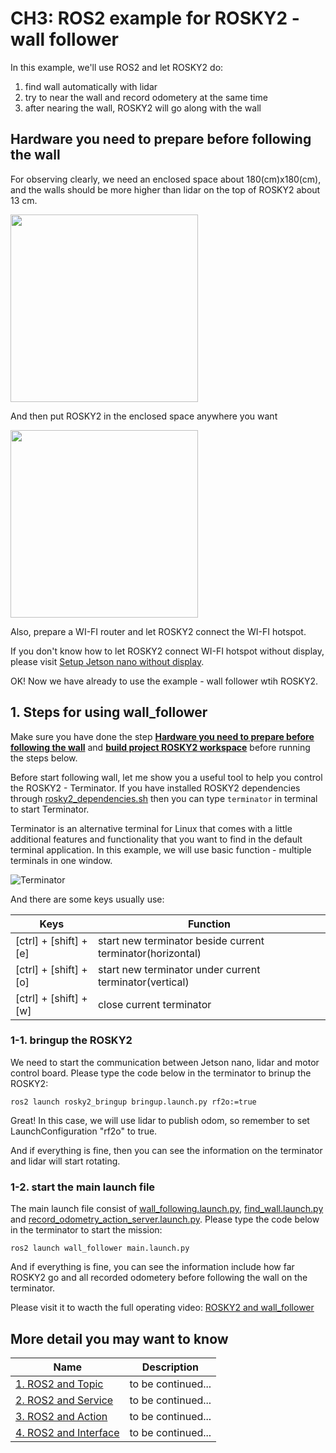 # CH3: ROS2 example for ROSKY2 - wall follower
In this example, we'll use ROS2 and let ROSKY2 do:
1. find wall automatically with lidar
2. try to near the wall and record odometery at the same time
3. after nearing the wall, ROSKY2 will go along with the wall 

## Hardware you need to prepare before following the wall
For observing clearly, we need an enclosed space about 180(cm)x180(cm), and the walls should be more higher than lidar on the top of ROSKY2 about 13 cm.

<img src="https://i.imgur.com/075W1Rx.jpg" width="300"/>

And then put ROSKY2 in the enclosed space anywhere you want 

<img src="https://i.imgur.com/ao37Ged.jpg" width="300"/>

Also, prepare a WI-FI router and let ROSKY2 connect the WI-FI hotspot.

If you don't know how to let ROSKY2 connect WI-FI hotspot without display, please visit [Setup Jetson nano without display](https://hackmd.io/@weichih-lin/Jetson_nano_withuout_display).

OK! Now we have already to use the example - wall follower wtih ROSKY2.

## 1. Steps for using wall_follower
Make sure you have done the step **[Hardware you need to prepare before following the wall](https://hackmd.io/@weichih-lin/ROSKY2_wall_follower#Hardware-you-need-to-prepare-before-following-the-wall)** and **[build project ROSKY2 workspace](https://hackmd.io/@weichih-lin/ROSKY2_setup_environment#4-build-project-ROSKY2-workspace)** before running the steps below.

Before start following wall, let me show you a useful tool to help you control the ROSKY2 - Terminator. If you have installed ROSKY2 dependencies through [rosky2_dependencies.sh](https://github.com/kjoelovelife/ROSKY2/blob/main/install_script/rosky2_dependencies.sh) then you can type ``` terminator ``` in terminal to start Terminator.

Terminator is an alternative terminal for Linux that comes with a little additional features and functionality that you want to find in the default terminal application. In this example, we will use basic function - multiple terminals in one window.

![Terminator](https://i.imgur.com/sw1CjRj.png)

And there are some keys usually use:

| Keys                   | Function                                                  |
| -----------------------| --------------------------------------------------------- |
| [ctrl] + [shift] + [e] | start new terminator beside current terminator(horizontal)|
| [ctrl] + [shift] + [o] | start new terminator under current terminator(vertical)   |
| [ctrl] + [shift] + [w] | close current terminator                                  |

### 1-1. bringup the ROSKY2
We need to start the communication between Jetson nano, lidar and motor control board. 
Please type the code below in the terminator to brinup the ROSKY2:

```bash=
ros2 launch rosky2_bringup bringup.launch.py rf2o:=true 
```
Great! In this case, we will use lidar to publish odom, so remember to set LaunchConfiguration "rf2o" to true.

And if everything is fine, then you can see the information on the terminator and lidar will start rotating.

### 1-2. start the main launch file
The main launch file consist of [wall_following.launch.py](https://github.com/kjoelovelife/ROSKY2/blob/main/ros2_ws/src/wall_follower/launch/wall_following.launch.py), [find_wall.launch.py](https://github.com/kjoelovelife/ROSKY2/blob/main/ros2_ws/src/wall_follower/launch/find_wall.launch.py) and [record_odometry_action_server.launch.py](https://github.com/kjoelovelife/ROSKY2/blob/main/ros2_ws/src/wall_follower/launch/record_odometry_action_server.launch.py). Please type the code below in the terminator to start the mission:

```bash=
ros2 launch wall_follower main.launch.py
```

And if everything is fine, you can see the information include how far ROSKY2 go and all recorded odometery before following the wall on the terminator.

Please visit it to wacth the full operating video: [ROSKY2 and wall_follower](https://youtu.be/GTSCI3VpJeo)

## More detail you may want to know


| Name                        | Description        |
| --------------------------- | ------------------ |
| [1. ROS2 and Topic]()       | to be continued... |
| [2. ROS2 and Service]()     | to be continued... |
| [3. ROS2 and Action]()      | to be continued... |
| [4. ROS2 and Interface]()   | to be continued... |




